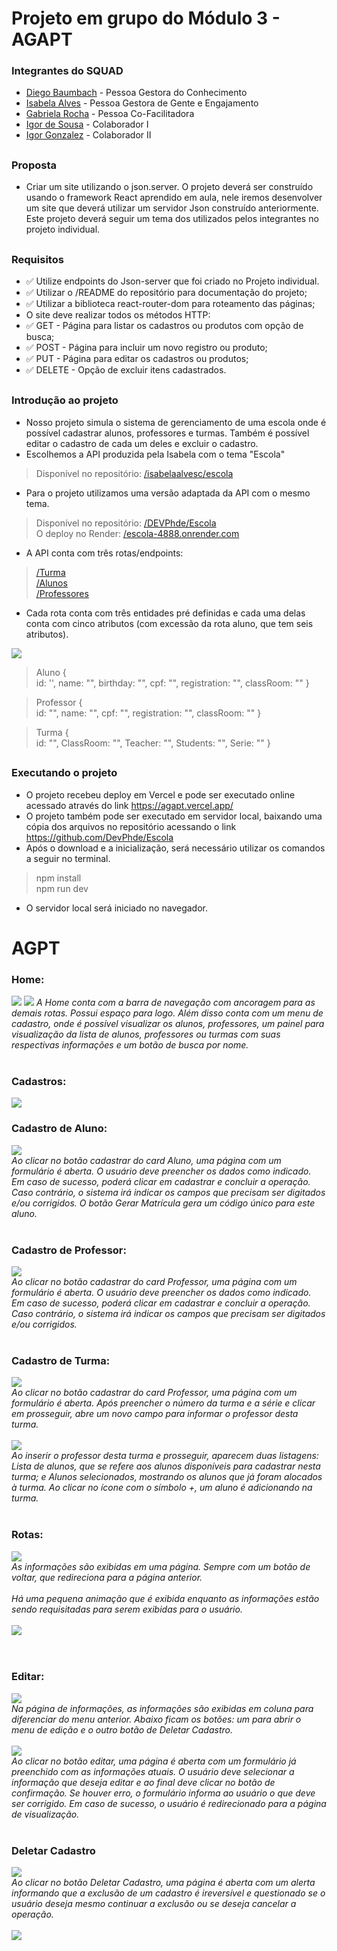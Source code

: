 # Projeto em grupo do Módulo 3 - AGAPT
### Integrantes do SQUAD
- <a href="https://github.com/DevPhde">Diego Baumbach</a> - Pessoa Gestora do Conhecimento
- <a href="https://github.com/isabelaalvesc">Isabela Alves</a> - Pessoa Gestora de Gente e Engajamento
- <a href="https://github.com/gabirc26">Gabriela Rocha</a> - Pessoa Co-Facilitadora
- <a href="https://github.com/Igorzpqd">Igor de Sousa</a> - Colaborador I
- <a href="https://github.com/igorgonzalez96">Igor Gonzalez</a> - Colaborador II
##
### Proposta
- Criar um site utilizando o json.server. O projeto deverá ser construído usando o framework React aprendido em aula, nele iremos desenvolver um site que deverá utilizar um servidor Json construído anteriormente. Este projeto deverá seguir um tema dos utilizados pelos integrantes no projeto individual.
##
### Requisitos
- ✅ Utilize endpoints do Json-server que foi criado no Projeto individual.
- ✅ Utilizar o /README do repositório para documentação do projeto;
- ✅ Utilizar a biblioteca react-router-dom para roteamento das páginas;
- O site deve realizar todos os métodos HTTP:
- ✅ GET - Página para listar os cadastros ou produtos com opção de busca;
- ✅ POST - Página para incluir um novo registro ou produto;
- ✅ PUT - Página para editar os cadastros ou produtos;
- ✅ DELETE - Opção de excluir itens cadastrados.
##
### Introdução ao projeto
- Nosso projeto simula o sistema de gerenciamento de uma escola onde é possível cadastrar alunos, professores e turmas. Também é possível editar o cadastro de cada um deles e excluir o cadastro.
- Escolhemos a API produzida pela Isabela com o tema "Escola"
> Disponível no repositório: [/isabelaalvesc/escola](https://github.com/isabelaalvesc/Escola.git)
- Para o projeto utilizamos uma versão adaptada da API com o mesmo tema.
> Disponível no repositório: [/DEVPhde/Escola](https://github.com/DevPhde/Escola.git)<br>
> O deploy no Render:  [/escola-4888.onrender.com](https://escola-4888.onrender.com)
- A API conta com três rotas/endpoints:
> [/Turma](https://github.com/DevPhde/Escola/blob/DEV/src/routes/NewClass.jsx)<br>
> [/Alunos](https://github.com/DevPhde/Escola/blob/DEV/src/routes/NewStudent.jsx)<br>
> [/Professores](https://github.com/DevPhde/Escola/blob/DEV/src/routes/NewTeacher.jsx)
- Cada rota conta com três entidades pré definidas e cada uma delas conta com cinco atributos (com excessão da rota aluno, que tem seis atributos).

<img src="/README/Fluxograma.jpeg">

> Aluno
> {<br>
    id: '',
    name: "",
    birthday: "",
    cpf: "",
    registration: "",
    classRoom: ""
   }

> Professor
> {<br>
    id: "",
    name: "",
    cpf: "",
    registration: "",
    classRoom: ""
    }

> Turma
> {<br>
    id: "",
    ClassRoom: "",
    Teacher: "",
    Students: "",
    Serie: ""
    }

##
### Executando o projeto
- O projeto recebeu deploy em Vercel e pode ser executado online acessado através do link <https://agapt.vercel.app/>
- O projeto também pode ser executado em servidor local, baixando uma cópia dos arquivos no repositório acessando o link <https://github.com/DevPhde/Escola>
- Após o download e a inicialização, será necessário utilizar os comandos a seguir no terminal.
>npm install<br>
>npm run dev
- O servidor local será iniciado no navegador.
##
# AGPT
### Home:
<img src="/README/home.jpeg">
<img src="/README/home2.jpeg">
<i>A Home conta com a barra de navegação com ancoragem para as demais rotas. Possui espaço para logo. Além disso conta com um menu de cadastro, onde é possível visualizar os alunos, professores, um painel para visualização da lista de alunos, professores ou turmas com suas respectivas informações e um botão de busca por nome.</i><br><br>

### Cadastros: 
<img src="/README/cadastros.jpeg"><br>

### Cadastro de Aluno: 
<img src="/README/cadastroaluno.jpeg"><br>
<i>Ao clicar no botão cadastrar do card Aluno, uma página com um formulário é aberta. O usuário deve preencher os dados como indicado. Em caso de sucesso, poderá clicar em cadastrar e concluir a operação. Caso contrário, o sistema irá indicar os campos que precisam ser digitados e/ou corrigidos. O botão Gerar Matrícula gera um código único para este aluno.
</i><br><br>

### Cadastro de Professor: 
<img src="/README/cadastroprofessor.jpeg"><br>
<i>Ao clicar no botão cadastrar do card Professor, uma página com um formulário é aberta. O usuário deve preencher os dados como indicado. Em caso de sucesso, poderá clicar em cadastrar e concluir a operação. Caso contrário, o sistema irá indicar os campos que precisam ser digitados e/ou corrigidos.</i><br><br>

### Cadastro de Turma: 
<img src="/README/cadastroturma.jpeg"><br>
<i>Ao clicar no botão cadastrar do card Professor, uma página com um formulário é aberta. Após preencher o número da turma e a série e clicar em prosseguir, abre um novo campo para informar o professor desta turma.</i><br><br>
<img src="/README/cadastroturma2.jpeg"><br>
<i>Ao inserir o professor desta turma e prosseguir, aparecem duas listagens: Lista de alunos, que se refere aos alunos disponíveis para cadastrar nesta turma; e Alunos selecionados, mostrando os alunos que já foram alocados à turma. Ao clicar no ícone com o símbolo +, um aluno é adicionando na turma. </i><br><br>

### Rotas:
<img src="/README/informacoesturma.jpeg"><br>
<i>As informações são exibidas em uma página. Sempre com um botão de voltar, que redireciona para a página anterior.</i><br><br>
<i>Há uma pequena animação que é exibida enquanto as informações estão sendo requisitadas para serem exibidas para o usuário.</i><br><br>
<img src="/README/carregando.jpeg"><br>
<i></i><br><br>

### Editar:
<img src="/README/informacoesaluno.jpeg"><br>
<i>Na página de informações, as informações são exibidas em coluna para diferenciar do menu anterior. Abaixo ficam os botões: um para abrir o menu de edição e o outro botão de Deletar Cadastro.</i><br><br>
<img src="/README/edicaoaluno.jpeg"><br>
<i>Ao clicar no botão editar, uma página é aberta com um formulário já preenchido com as informações atuais. O usuário deve selecionar a informação que deseja editar e ao final deve clicar no botão de confirmação. Se houver erro, o formulário informa ao usuário o que deve ser corrigido. Em caso de sucesso, o usuário é redirecionado para a página de visualização.</i><br><br>

### Deletar Cadastro
<img src="/README/informacoesprofessor.jpeg"><br>
<i>Ao clicar no botão Deletar Cadastro, uma página é aberta com um alerta informando que a exclusão de um cadastro é ireversível e questionado se o usuário deseja mesmo continuar a exclusão ou se deseja cancelar a operação.</i><br><br>
<img src="/README/excluir.jpeg"><br>
